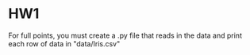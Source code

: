 # HW1

For full points, you must create a .py file that reads in the data and print each row of data in "data/Iris.csv" 
